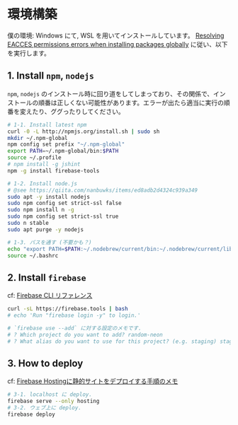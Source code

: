 # 環境構築
僕の環境: Windows にて, WSL を用いてインストールしています。
[Resolving EACCES permissions errors when installing packages globally](https://docs.npmjs.com/resolving-eacces-permissions-errors-when-installing-packages-globally) に従い、以下を実行します。  

## 1. Install `npm`, `nodejs`
`npm`, `nodejs` のインストール時に回り道をしてしまっており、その関係で、インストールの順番は正しくない可能性があります。エラーが出たら適当に実行の順番を変えたり、ググったりしてください。  
```sh
# 1-1. Install latest npm
curl -0 -L http://npmjs.org/install.sh | sudo sh
mkdir ~/.npm-global
npm config set prefix "~/.npm-global"
export PATH=~/.npm-global/bin:$PATH
source ~/.profile
# npm install -g jshint
npm -g install firebase-tools

# 1-2. Install node.js
# @see https://qiita.com/nanbuwks/items/ed8adb2d4324c939a349
sudo apt -y install nodejs
sudo npm config set strict-ssl false
sudo npm install n -g
sudo npm config set strict-ssl true
sudo n stable
sudo apt purge -y nodejs

# 1-3. パスを通す (不要かも？)
echo "export PATH=$PATH:~/.nodebrew/current/bin:~/.nodebrew/current/lib/node_modules/npm/bin" >> ~/.bashrc
source ~/.bashrc
```

## 2. Install `firebase`
cf: [Firebase CLI リファレンス](https://firebase.google.com/docs/cli?hl=ja#install-cli-mac-linux)  
```sh
curl -sL https://firebase.tools | bash
# echo 'Run "firebase login -y" to login.'

# `firebase use --add` に対する設定のメモです.
# ? Which project do you want to add? random-neon
# ? What alias do you want to use for this project? (e.g. staging) staging
```

## 3. How to deploy
cf: [Firebase Hostingに静的サイトをデプロイする手順のメモ](https://qiita.com/rubytomato@github/items/b83caa01fc9c4993f526)  
```sh
# 3-1. localhost に deploy.
firebase serve --only hosting
# 3-2. ウェブ上に deploy.
firebase deploy
```
